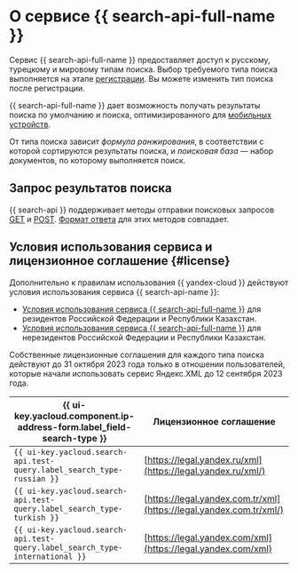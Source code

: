 # О сервисе {{ search-api-full-name }}

Сервис {{ search-api-full-name }} предоставляет доступ к русскому, турецкому и мировому типам поиска. Выбор требуемого типа поиска выполняется на этапе [регистрации](../operations/registration.md). Вы можете изменить тип поиска после регистрации.

{{ search-api-full-name }} дает возможность получать результаты поиска по умолчанию и поиска, оптимизированного для [мобильных устройств](../operations/mobile.md). 

От типа поиска зависит _формула ранжирования_, в соответствии с которой сортируются результаты поиска, и _поисковая база_ — набор документов, по которому выполняется поиск.

## Запрос результатов поиска

{{ search-api }} поддерживает методы отправки поисковых запросов [GET](get-request.md) и [POST](post-request.md). [Формат ответа](response.md) для этих методов совпадает.

## Условия использования сервиса и лицензионное соглашение {#license}

Дополнительно к правилам использования {{ yandex-cloud }} действуют условия использования сервиса {{ search-api-name }}:

* [Условия использования сервиса {{ search-api-full-name }}](https://yandex.ru/legal/cloud_terms_search_api) для резидентов Российской Федерации и Республики Казахстан.
* [Условия использования сервиса {{ search-api-full-name }}](https://yandex.com/legal/cloud_terms_search_api) для нерезидентов Российской Федерации и Республики Казахстан.

Собственные лицензионные соглашения для каждого типа поиска действуют до 31 октября 2023 года только в отношении пользователей, которые начали использовать сервис Яндекс.XML до 12 сентября 2023 года.

| {{ ui-key.yacloud.component.ip-address-form.label_field-search-type }} | Лицензионное соглашение |
|---|---|
| `{{ ui-key.yacloud.search-api.test-query.label_search_type-russian }}` | [https://legal.yandex.ru/xml](https://legal.yandex.ru/xml/) |
| `{{ ui-key.yacloud.search-api.test-query.label_search_type-turkish }}` | [https://legal.yandex.com.tr/xml](https://legal.yandex.com.tr/xml/) ||
| `{{ ui-key.yacloud.search-api.test-query.label_search_type-international }}` | [https://legal.yandex.com/xml](https://legal.yandex.com/xml) ||